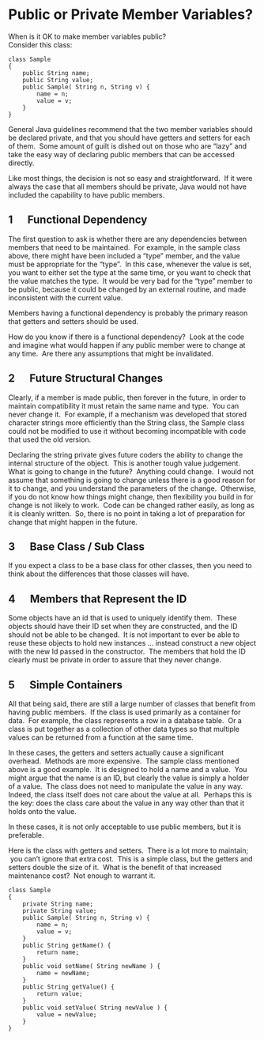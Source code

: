 #  Public or Private Member Variables?

When is it OK to make member variables public?  
Consider this class:

```
class Sample
{
    public String name;
    public String value;
    public Sample( String n, String v) {
        name = n;
        value = v;
    }
}
```


General Java guidelines recommend that the two member variables should be declared private, and that you should have getters and setters for each of them.  Some amount of guilt is dished out on those who are “lazy” and take the easy way of declaring public members that can be accessed directly. 

Like most things, the decision is not so easy and straightforward.  If it were always the case that all members should be private, Java would not have included the capability to have public members.

## 1      Functional Dependency

The first question to ask is whether there are any dependencies between members that need to be maintained.  For example, in the sample class above, there might have been included a “type” member, and the value must be appropriate for the “type”.  In this case, whenever the value is set, you want to either set the type at the same time, or you want to check that the value matches the type.  It would be very bad for the “type” member to be public, because it could be changed by an external routine, and made inconsistent with the current value. 

Members having a functional dependency is probably the primary reason that getters and setters should be used.  

How do you know if there is a functional dependency?  Look at the code and imagine what would happen if any public member were to change at any time.  Are there any assumptions that might be invalidated.

## 2      Future Structural Changes

Clearly, if a member is made public, then forever in the future, in order to maintain compatibility it must retain the same name and type.  You can never change it.  For example, if a mechanism was developed that stored character strings more efficiently than the String class, the Sample class could not be modified to use it without becoming incompatible with code that used the old version. 

Declaring the string private gives future coders the ability to change the internal structure of the object.  This is another tough value judgement.  What is going to change in the future?  Anything could change.  I would not assume that something is going to change unless there is a good reason for it to change, and you understand the parameters of the change.  Otherwise, if you do not know how things might change, then flexibility you build in for change is not likely to work.  Code can be changed rather easily, as long as it is cleanly written.  So, there is no point in taking a lot of preparation for change that might happen in the future.

## 3      Base Class / Sub Class

If you expect a class to be a base class for other classes, then you need to think about the differences that those classes will have.

## 4      Members that Represent the ID

Some objects have an id that is used to uniquely identify them.  These objects should have their ID set when they are constructed, and the ID should not be able to be changed.  It is not important to ever be able to reuse these objects to hold new instances … instead construct a new object with the new Id passed in the constructor.  The members that hold the ID clearly must be private in order to assure that they never change.

## 5      Simple Containers

All that being said, there are still a large number of classes that benefit from having public members.  If the class is used primarily as a container for data.  For example, the class represents a row in a database table.  Or a class is put together as a collection of other data types so that multiple values can be returned from a function at the same time.  

In these cases, the getters and setters actually cause a significant overhead.  Methods are more expensive.  The sample class mentioned above is a good example.  It is designed to hold a name and a value.  You might argue that the name is an ID, but clearly the value is simply a holder of a value.  The class does not need to manipulate the value in any way.  Indeed, the class itself does not care about the value at all.  Perhaps this is the key: does the class care about the value in any way other than that it holds onto the value. 

In these cases, it is not only acceptable to use public members, but it is preferable.  

Here is the class with getters and setters.  There is a lot more to maintain;  you can’t ignore that extra cost.  This is a simple class, but the getters and setters double the size of it.  What is the benefit of that increased maintenance cost?  Not enough to warrant it.

```
class Sample
{
    private String name;
    private String value;
    public Sample( String n, String v) {
        name = n;
        value = v;
    }
    public String getName() {
        return name;
    }
    public void setName( String newName ) {
        name = newName;
    }
    public String getValue() {
        return value;
    }
    public void setValue( String newValue ) {
        value = newValue;
    }
}
```
